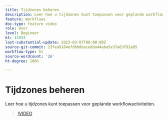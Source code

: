 ```yaml
---
title: Tijdzones beheren
description: Leer hoe u tijdzones kunt toepassen voor geplande workflowactiviteiten.
feature: Workflows
doc-type: feature video
role: User
level: Beginner
kt: 11933
last-substantial-update: 2023-03-07T00:00:00Z
source-git-commit: 13fea9184efd6b8bacedda44aba5e37a63f92e05
workflow-type: ht
source-wordcount: '26'
ht-degree: 100%

---
```



# Tijdzones beheren

Leer hoe u tijdzones kunt toepassen voor geplande workflowactiviteiten.

>[!VIDEO](https://video.tv.adobe.com/v/3416040?quality=12)
